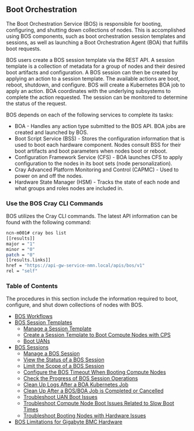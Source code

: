 ## Boot Orchestration 

The Boot Orchestration Service \(BOS\) is responsible for booting, configuring, and shutting down collections of nodes. This is accomplished using BOS components, such as boot orchestration session templates and sessions, as well as launching a Boot Orchestration Agent \(BOA\) that fulfills boot requests.

BOS users create a BOS session template via the REST API. A session template is a collection of metadata for a group of nodes and their desired boot artifacts and configuration. A BOS session can then be created by applying an action to a session template. The available actions are boot, reboot, shutdown, and configure. BOS will create a Kubernetes BOA job to apply an action. BOA coordinates with the underlying subsystems to complete the action requested. The session can be monitored to determine the status of the request.

BOS depends on each of the following services to complete its tasks:

-   BOA - Handles any action type submitted to the BOS API. BOA jobs are created and launched by BOS.
-   Boot Script Service \(BSS\) - Stores the configuration information that is used to boot each hardware component. Nodes consult BSS for their boot artifacts and boot parameters when nodes boot or reboot.
-   Configuration Framework Service \(CFS\) - BOA launches CFS to apply configuration to the nodes in its boot sets \(node personalization\).
-   Cray Advanced Platform Monitoring and Control \(CAPMC\) - Used to power on and off the nodes.
-   Hardware State Manager \(HSM\) - Tracks the state of each node and what groups and roles nodes are included in.


### Use the BOS Cray CLI Commands

BOS utilizes the Cray CLI commands. The latest API information can be found with the following command:

```bash
ncn-m001# cray bos list
[[results]]
major = "1"
minor = "0"
patch = "0"
[[results.links]]
href = "https://api-gw-service-nmn.local/apis/bos/v1"
rel = "self"
```

### Table of Contents

The procedures in this section include the information required to boot, configure, and shut down collections of nodes with BOS.

- [BOS Workflows](BOS_Workflows.md)
- [BOS Session Templates](Session_Templates.md)
    - [Manage a Session Template](Manage_a_Session_Template.md)
    - [Create a Session Template to Boot Compute Nodes with CPS](Create_a_Session_Template_to_Boot_Compute_Nodes_with_CPS.md)
    - [Boot UANs](Boot_UANs.md)
- [BOS Sessions](Sessions.md)
    - [Manage a BOS Session](Manage_a_BOS_Session.md)
    - [View the Status of a BOS Session](View_the_Status_of_a_BOS_Session.md)
    - [Limit the Scope of a BOS Session](Limit_the_Scope_of_a_BOS_Session.md)
    - [Configure the BOS Timeout When Booting Compute Nodes](Configure_the_BOS_Timeout_When_Booting_Nodes.md)
    - [Check the Progress of BOS Session Operations](Check_the_Progress_of_BOS_Session_Operations.md)
    - [Clean Up Logs After a BOA Kubernetes Job](Clean_Up_Logs_After_a_BOA_Kubernetes_Job.md)
    - [Clean Up After a BOS/BOA Job is Completed or Cancelled](Clean_Up_After_a_BOS-BOA_Job_is_Completed_or_Cancelled.md)
    - [Troubleshoot UAN Boot Issues](Troubleshoot_UAN_Boot_Issues.md)
    - [Troubleshoot Compute Node Boot Issues Related to Slow Boot Times](Troubleshoot_Compute_Node_Boot_Issues_Related_to_Slow_Boot_Times.md)
    - [Troubleshoot Booting Nodes with Hardware Issues](Troubleshoot_Booting_Nodes_with_Hardware_Issues.md)
- [BOS Limitations for Gigabyte BMC Hardware](Limitations_for_Gigabyte_BMC_Hardware.md)
